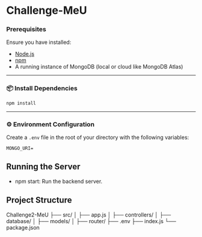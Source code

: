 
# Challenge-MeU
### Prerequisites

Ensure you have installed:

- [Node.js](https://nodejs.org/)
- [npm](https://www.npmjs.com/)
- A running instance of MongoDB (local or cloud like MongoDB Atlas)

---

### 📦 Install Dependencies

```bash
npm install
```

---

### ⚙️ Environment Configuration
Create a `.env` file in the root of your directory with the following variables:

```env
MONGO_URI=

```

##  Running the Server
- npm start: Run the backend server.


## Project Structure
Challenge2-MeU
├── src/
│   ├── app.js
│   ├── controllers/
│   ├── database/
│   ├── models/
│   ├── router/
├── .env
├── index.js
└── package.json


